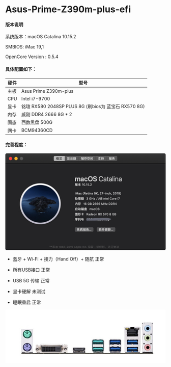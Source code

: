 # Asus-Prime-Z390m-plus-efi


#### 版本说明

系统版本：macOS Catalina 10.15.2

SMBIOS: iMac 19,1

OpenCore Version : 0.5.4

#### 具体配置如下：



| 硬件| 型号    |
|----|----------|
| 主板  | Asus Prime Z390m-plus |
| CPU  | Intel i7-9700   |
| 显卡  | 铭瑄 RX580 2048SP PLUS 8G (刷bios为 蓝宝石 RX570 8G)  |
| 内存  | 威刚 DDR4 2666 8G * 2   |
| 固态  | 西数黑盘 500G   |
| 网卡  | BCM94360CD   |

#### 完善程度：

![OSVersion](./pic/Xnip2019-12-28_02-10-11.jpg)

* 蓝牙 + Wi-Fi + 接力（Hand Off）+ 随航 正常

* 所有USB接口 正常

* USB 5G 传输 正常 

* 显卡硬解  未测试

* 睡眠重启 正常

![USBPort](./pic/Xnip2019-12-28_02-18-23.jpg)